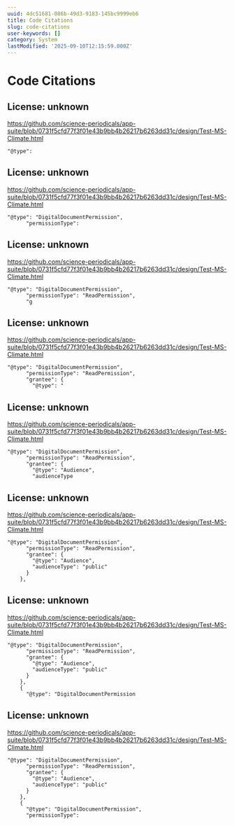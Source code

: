 ```yaml
---
uuid: 4dc51681-086b-49d3-9183-145bc9999eb6
title: Code Citations
slug: code-citations
user-keywords: []
category: System
lastModified: '2025-09-10T12:15:59.000Z'
---
```

# Code Citations

## License: unknown
https://github.com/science-periodicals/app-suite/blob/0731f5cfd77f3f01e43b9bb4b26217b6263dd31c/design/Test-MS-Climate.html

```
"@type":
```


## License: unknown
https://github.com/science-periodicals/app-suite/blob/0731f5cfd77f3f01e43b9bb4b26217b6263dd31c/design/Test-MS-Climate.html

```
"@type": "DigitalDocumentPermission",
      "permissionType":
```


## License: unknown
https://github.com/science-periodicals/app-suite/blob/0731f5cfd77f3f01e43b9bb4b26217b6263dd31c/design/Test-MS-Climate.html

```
"@type": "DigitalDocumentPermission",
      "permissionType": "ReadPermission",
      "g
```


## License: unknown
https://github.com/science-periodicals/app-suite/blob/0731f5cfd77f3f01e43b9bb4b26217b6263dd31c/design/Test-MS-Climate.html

```
"@type": "DigitalDocumentPermission",
      "permissionType": "ReadPermission",
      "grantee": {
        "@type": "
```


## License: unknown
https://github.com/science-periodicals/app-suite/blob/0731f5cfd77f3f01e43b9bb4b26217b6263dd31c/design/Test-MS-Climate.html

```
"@type": "DigitalDocumentPermission",
      "permissionType": "ReadPermission",
      "grantee": {
        "@type": "Audience",
        "audienceType
```


## License: unknown
https://github.com/science-periodicals/app-suite/blob/0731f5cfd77f3f01e43b9bb4b26217b6263dd31c/design/Test-MS-Climate.html

```
"@type": "DigitalDocumentPermission",
      "permissionType": "ReadPermission",
      "grantee": {
        "@type": "Audience",
        "audienceType": "public"
      }
    },
```


## License: unknown
https://github.com/science-periodicals/app-suite/blob/0731f5cfd77f3f01e43b9bb4b26217b6263dd31c/design/Test-MS-Climate.html

```
"@type": "DigitalDocumentPermission",
      "permissionType": "ReadPermission",
      "grantee": {
        "@type": "Audience",
        "audienceType": "public"
      }
    },
    {
      "@type": "DigitalDocumentPermission
```


## License: unknown
https://github.com/science-periodicals/app-suite/blob/0731f5cfd77f3f01e43b9bb4b26217b6263dd31c/design/Test-MS-Climate.html

```
"@type": "DigitalDocumentPermission",
      "permissionType": "ReadPermission",
      "grantee": {
        "@type": "Audience",
        "audienceType": "public"
      }
    },
    {
      "@type": "DigitalDocumentPermission",
      "permissionType":
```

